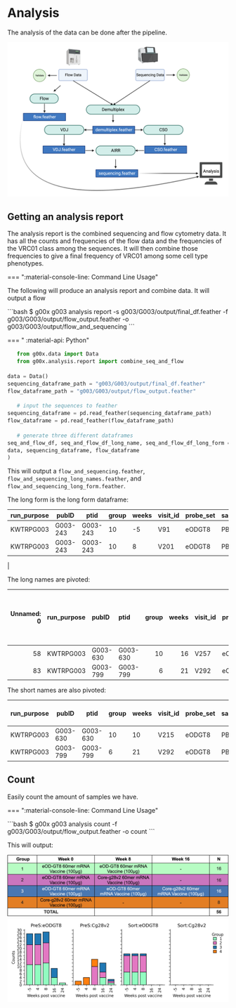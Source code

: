 # Analysis

The analysis of the data can be done after the pipeline.

![full pipeline](img/Pipeline.png)

## Getting an analysis report

The analysis report is the combined sequencing and flow cytometry data. It has all the counts and frequencies of the flow data and the frequencies of the VRC01 class among the sequences. It will then combine those frequencies to give a final frequency of VRC01 among some cell type phenotypes.

=== ":material-console-line: Command Line Usage"

 The following will produce an analysis report and combine data. It will output a flow

 <div class='termy'>
 ```bash
 $ g00x g003 analysis report -s g003/G003/output/final_df.feather -f g003/G003/output/flow_output.feather -o g003/G003/output/flow_and_sequencing
 ```
 </div>

=== " :material-api: Python"

 ```python
    from g00x.data import Data
    from g00x.analysis.report import combine_seq_and_flow

 data = Data()
 sequencing_dataframe_path = "g003/G003/output/final_df.feather"
 flow_dataframe_path = "g003/G003/output/flow_output.feather"

    # input the sequences to feather
 sequencing_dataframe = pd.read_feather(sequencing_dataframe_path)
 flow_dataframe = pd.read_feather(flow_dataframe_path)

    # generate three different dataframes
 seq_and_flow_df, seq_and_flow_df_long_name, seq_and_flow_df_long_form = combine_seq_and_flow(
 data, sequencing_dataframe, flow_dataframe
 )
 ```

This will output a `flow_and_sequencing.feather`, `flow_and_sequencing_long_names.feather`, and `flow_and_sequencing_long_form.feather`.

The long form is the long form dataframe:

| run_purpose | pubID     | ptid         | group | weeks | visit_id | probe_set | sample_type | value_type | value     | short_name               | long_name               | pbmc_gate_expression | calculation |
|-------------|-----------|--------------|-------|-------|----------|-----------|-------------|------------|-----------|--------------------------|-------------------------|---------------------|-------------|
| KWTRPG003   | G003-243  | G003-243  | 10    | -5    | V91      | eODGT8    | PBMC        | count      | 102.0     | IgD+/KO-/Antigen++ B cells | IgD+/KO-/Antigen++ B cells | P14                 |             |
| KWTRPG003   | G003-243  | G003-243  | 10    | 8     | V201     | eODGT8    | PBMC        | count      | 2163368.0 | IgD+ B cells            | IgD+ B cells           | P6                  |             |
 |

The long names are pivoted:

|   Unnamed: 0 | run_purpose   | pubID    | ptid        |   group |   weeks | visit_id   | probe_set   | sample_type   |     B cells |       Dump- |   IgD+ B cells |   IgD+/Antigen++ B cells |   IgD+/Antigen++/KO- B cells |   IgD+/KO- B Cells |   IgD+/KO-/Antigen++ B cells |   IgD- B cells |   IgD-/Antigen++ B cells |   IgD-/Antigen++/KO- B cells |    IgD-/IgG+/KO- |   IgD-/IgG-/IgM+/Antigen++ B cells |   IgD-/IgG-/IgM+/KO-/Antigen++ B cells |   IgD-/IgM+/IgG- B cells |   IgD-/IgM-/IgG+/Antigen++ B cells |   IgD-/IgM-/IgG+/Antigen++/KO- B cells |   IgD-/KO-/Antigen++ (sorted) B cells |   IgD-IgM-IgG+ B cells |   IgD-KO- B cells |   IgG-/IgM+/KO- B cells |   IgG-/IgM+/KO-/Antigen++ B cells |   IgM-/IgG+/KO-/Antigen++ B cells |   IgM-/IgG- B cells |   IgM-/IgG-/Antigen-- B cells |   IgM-/IgG-/KO- B cells |   IgM-/IgG-/KO-/Antigen-- B cells |   IgM-IgG-/Antigen--/KO- B cells |   Lymphocytes |   Number of IGD- sequences that are VRC01-class |   Number of IGHA sequences that are VRC01-class |   Number of IGHA1*01 sequences that are VRC01-class |   Number of IGHA2*01 sequences that are VRC01-class |   Number of IGHD sequences that are VRC01-class |   Number of IGHD*02 sequences that are VRC01-class |   Number of IGHG sequences that are VRC01-class |   Number of IGHG1*01 sequences that are VRC01-class |   Number of IGHG2*01 sequences that are VRC01-class |   Number of IGHG3*01 sequences that are VRC01-class |   Number of IGHG4*01 sequences that are VRC01-class |   Number of IGHM sequences that are VRC01-class |   Number of IGHM*01 sequences that are VRC01-class |   Number of IGHV1-2*02 sequences that are VRC01-class |   Number of IGHV1-2*04 sequences that are VRC01-class |   Number of IGHV1-2*05 sequences that are VRC01-class |   Number of IGHV1-2*06 sequences that are VRC01-class |   Number of sequences |   Number of undefined-allele sequences that are VRC01-class |   Percent IgA^{+}KO^- among Ag^{--} |   Percent IgD^{-}KO^{-} among Ag^{++} |   Percent IgG^{+}KO^- among Ag^{++} |   Percent IgM{+}KO^- among Ag^{++} |   Percent antigen-specific (IgD-GT8^{++}) among IgG^{+} |   Percent antigen-specific among IgD^- |   Percent antigen-specific among IgG^{+} |   Percent antigen-specific among IgM |   Percent epitope-specific (CD4bs-specific) among IgG^{+} |   Percent epitope-specific (KO^-Ag^{++}) among IgD^- |   Percent epitope-specific (KO^-Ag^{++}) among IgG^{+} |   Percent epitope-specific (KO^-Ag^{++}) among IgM |   Percent of IGD- sequences that are VRC01-class |   Percent of IGHA sequences that are VRC01-class |   Percent of IGHA1*01 sequences that are VRC01-class |   Percent of IGHA2*01 sequences that are VRC01-class |   Percent of IGHD sequences that are VRC01-class |   Percent of IGHD*02 sequences that are VRC01-class |   Percent of IGHG sequences that are VRC01-class |   Percent of IGHG1*01 sequences that are VRC01-class |   Percent of IGHG2*01 sequences that are VRC01-class |   Percent of IGHG3*01 sequences that are VRC01-class |   Percent of IGHG4*01 sequences that are VRC01-class |   Percent of IGHM sequences that are VRC01-class |   Percent of IGHM*01 sequences that are VRC01-class |   Percent of IGHV1-2*02 sequences that are VRC01-class |   Percent of IGHV1-2*04 sequences that are VRC01-class |   Percent of IGHV1-2*05 sequences that are VRC01-class |   Percent of IGHV1-2*06 sequences that are VRC01-class |   Percent of VRC01-class sequences among IgA |   Percent of VRC01-class sequences among IgD- |   Percent of VRC01-class sequences among IgG |   Percent of VRC01-class sequences among IgM |   Percent of undefined-allele sequences that are VRC01-class |    Singlets |   num_not_vrc01_class |   num_vrc01_class |
|-------------:|:--------------|:---------|:------------|--------:|--------:|:-----------|:------------|:--------------|------------:|------------:|---------------:|-------------------------:|-----------------------------:|-------------------:|-----------------------------:|---------------:|-------------------------:|-----------------------------:|-----------------:|-----------------------------------:|---------------------------------------:|-------------------------:|-----------------------------------:|---------------------------------------:|--------------------------------------:|-----------------------:|------------------:|------------------------:|----------------------------------:|----------------------------------:|--------------------:|------------------------------:|------------------------:|----------------------------------:|---------------------------------:|--------------:|------------------------------------------------:|------------------------------------------------:|----------------------------------------------------:|----------------------------------------------------:|------------------------------------------------:|---------------------------------------------------:|------------------------------------------------:|----------------------------------------------------:|----------------------------------------------------:|----------------------------------------------------:|----------------------------------------------------:|------------------------------------------------:|---------------------------------------------------:|------------------------------------------------------:|------------------------------------------------------:|------------------------------------------------------:|------------------------------------------------------:|----------------------:|------------------------------------------------------------:|------------------------------------:|--------------------------------------:|------------------------------------:|-----------------------------------:|--------------------------------------------------------:|---------------------------------------:|-----------------------------------------:|-------------------------------------:|----------------------------------------------------------:|-----------------------------------------------------:|-------------------------------------------------------:|---------------------------------------------------:|-------------------------------------------------:|-------------------------------------------------:|-----------------------------------------------------:|-----------------------------------------------------:|-------------------------------------------------:|----------------------------------------------------:|-------------------------------------------------:|-----------------------------------------------------:|-----------------------------------------------------:|-----------------------------------------------------:|-----------------------------------------------------:|-------------------------------------------------:|----------------------------------------------------:|-------------------------------------------------------:|-------------------------------------------------------:|-------------------------------------------------------:|-------------------------------------------------------:|---------------------------------------------:|----------------------------------------------:|---------------------------------------------:|---------------------------------------------:|-------------------------------------------------------------:|------------:|----------------------:|------------------:|
|           58 | KWTRPG003     | G003-630 | G003-630 |      10 |      16 | V257       | eODGT8      | PBMC          | 2.85673e+06 | 2.92277e+06 |    1.60911e+06 |                      199 |                          165 |        1.60499e+06 |                          167 |    1.24337e+06 |                     4293 |                         1617 | 763753           |                                 13 |                                     11 |                   124732 |                               4022 |                                   1470 |                                  1599 |       767771           |       1.23859e+06 |                  124691 |                                11 |                              1471 |    328433           |                           250 |         328199          |                               112 |                              112 |   3.46313e+06 |                                              57 |                                              11 |                                                  11 |                                                   0 |                                               0 |                                                  0 |                                              45 |                                                  38 |                                                   2 |                                                   2 |                                                   3 |                                               0 |                                                  0 |                                                    57 |                                                     0 |                                                     0 |                                                     0 |                   309 |                                                           1 |                             44.8    |                               37.666  |                             36.549  |                         0.00882181 |                                                0.559151 |                               0.34527  |                                 0.523854 |                           0.0104223  |                                                  0.208265 |                                             0.128602 |                                               0.191594 |                                         0.00881891 |                                          18.4466 |                                          40.7407 |                                              40.7407 |                                                    0 |                                                0 |                                                   0 |                                          17.5781 |                                              19.0955 |                                              10.5263 |                                              8.69565 |                                                   20 |                                              0   |                                                 0   |                                                71.25   |                                                      0 |                                                      0 |                                                      0 |                                          nan |                                     0.0237226 |                                    0.0336786 |                                  0           |                                                      7.69231 | 3.26462e+06 |                   252 |                57 |
|           83 | KWTRPG003     | G003-799 | G003-799 |       6 |      21 | V292       | eODGT8      | PBMC          | 1.24465e+07 | 1.27558e+07 |    7.06433e+06 |                     1401 |                         1229 |        7.0634e+06  |                         1231 |    5.35685e+06 |                    15885 |                         9990 |      3.16765e+06 |                                 47 |                                     42 |                   531550 |                              14962 |                                   9157 |                                  9930 |            3.18366e+06 |       5.34015e+06 |                  531499 |                                42 |                              9169 |         1.63602e+06 |                           862 |              1.6356e+06 |                               710 |                              708 |   1.44308e+07 |                                             404 |                                              45 |                                                  45 |                                                   0 |                                               0 |                                                  0 |                                             358 |                                                 348 |                                                   2 |                                                   5 |                                                   3 |                                               1 |                                                  1 |                                                   404 |                                                     0 |                                                     0 |                                                     0 |                   519 |                                                           0 |                             82.1346 |                               62.8895 |                             61.2017 |                         0.00790218 |                                                0.498953 |                               0.296536 |                                 0.469962 |                           0.00884207 |                                                  0.311905 |                                             0.18537  |                                               0.288001 |                                         0.00790142 |                                          77.842  |                                          86.5385 |                                              90      |                                                    0 |                                                0 |                                                   0 |                                          78.1659 |                                              79.2711 |                                              40      |                                             50       |                                                   75 |                                             12.5 |                                                12.5 |                                                88.4026 |                                                      0 |                                                      0 |                                                      0 |                                          nan |                                     0.144296  |                                    0.225119  |                                  0.000987678 |                                                      0       | 1.40101e+07 |                   115 |               404 |



The short names are also pivoted:

| run_purpose | pubID    | ptid     | group | weeks | visit_id | probe_set | sample_type | B cells    | Dump-      | IgD+ B cells | IgD+/Antigen++ B cells | IgD+/Antigen++/KO- B cells | IgD+/KO- B Cells | IgD+/KO-/Antigen++ B cells | IgD- B cells | IgD-/Antigen++ B cells | IgD-/Antigen++/KO- B cells | IgD-/IgG+/KO- | IgD-/IgG-/IgM+/Antigen++ B cells | IgD-/IgG-/IgM+/KO-/Antigen++ B cells | IgD-/IgM+/IgG- B cells | IgD-/IgM-/IgG+/Antigen++ B cells | IgD-/IgM-/IgG+/Antigen++/KO- B cells | IgD-/KO-/Antigen++ (sorted) B cells | IgD-IgM-IgG+ B cells | IgD-KO- B cells | IgG-/IgM+/KO- B cells | IgG-/IgM+/KO-/Antigen++ B cells | IgM-/IgG+/KO-/Antigen++ B cells | IgM-/IgG- B cells | IgM-/IgG-/Antigen-- B cells | IgM-/IgG-/KO- B cells | IgM-/IgG-/KO-/Antigen-- B cells | IgM-IgG-/Antigen--/KO- B cells | Lymphocytes | Singlets   | num_IGHA1*01_vrc01_class_sequences | num_IGHA2*01_vrc01_class_sequences | num_IGHA_vrc01_class_sequences | num_IGHD*02_vrc01_class_sequences | num_IGHD_vrc01_class_sequences | num_IGHG1*01_vrc01_class_sequences | num_IGHG2*01_vrc01_class_sequences | num_IGHG3*01_vrc01_class_sequences | num_IGHG4*01_vrc01_class_sequences | num_IGHG_vrc01_class_sequences | num_IGHM*01_vrc01_class_sequences | num_IGHM_vrc01_class_sequences | num_IGHV1-2*02_vrc01_class_sequences | num_IGHV1-2*04_vrc01_class_sequences | num_IGHV1-2*05_vrc01_class_sequences | num_IGHV1-2*06_vrc01_class_sequences | num_igdneg_vrc01_class_sequences | num_sequences | num_undefined-allele_vrc01_class_sequences | percent_IGHA1*01_vrc01_class_sequences | percent_IGHA2*01_vrc01_class_sequences | percent_IGHA_vrc01_class_sequences | percent_IGHD*02_vrc01_class_sequences | percent_IGHD_vrc01_class_sequences | percent_IGHG1*01_vrc01_class_sequences | percent_IGHG2*01_vrc01_class_sequences | percent_IGHG3*01_vrc01_class_sequences | percent_IGHG4*01_vrc01_class_sequences | percent_IGHG_vrc01_class_sequences | percent_IGHM*01_vrc01_class_sequences | percent_IGHM_vrc01_class_sequences | percent_IGHV1-2*02_vrc01_class_sequences | percent_IGHV1-2*04_vrc01_class_sequences | percent_IGHV1-2*05_vrc01_class_sequences | percent_IGHV1-2*06_vrc01_class_sequences | percent_ag_among_igd_neg | percent_ag_among_igg | percent_ag_among_igm | percent_cd4bs_among_igg | percent_ep_among_igd_neg | percent_ep_among_igg | percent_ep_among_igm | percent_gt8++_among_igg | percent_igako_among_ag | percent_igdneg_vrc01_class_sequences | percent_iggko_among_ag | percent_igmko_among_ag | percent_ko_among_ag_igd_neg | percent_undefined-allele_vrc01_class_sequences | percent_vrc01_among_iga | percent_vrc01_among_igd_neg | percent_vrc01_among_igg | percent_vrc01_among_igm | num_not_vrc01_class | num_vrc01_class |
|-------------|----------|----------|-------|-------|----------|-----------|-------------|------------|------------|--------------|------------------------|----------------------------|------------------|----------------------------|--------------|------------------------|----------------------------|---------------|----------------------------------|--------------------------------------|------------------------|----------------------------------|--------------------------------------|-------------------------------------|----------------------|-----------------|-----------------------|---------------------------------|---------------------------------|-------------------|-----------------------------|-----------------------|---------------------------------|--------------------------------|-------------|------------|------------------------------------|------------------------------------|--------------------------------|-----------------------------------|--------------------------------|------------------------------------|------------------------------------|------------------------------------|------------------------------------|--------------------------------|-----------------------------------|--------------------------------|--------------------------------------|--------------------------------------|--------------------------------------|--------------------------------------|----------------------------------|---------------|--------------------------------------------|----------------------------------------|----------------------------------------|------------------------------------|---------------------------------------|------------------------------------|----------------------------------------|----------------------------------------|----------------------------------------|----------------------------------------|------------------------------------|---------------------------------------|------------------------------------|------------------------------------------|------------------------------------------|------------------------------------------|------------------------------------------|--------------------------|----------------------|----------------------|-------------------------|--------------------------|----------------------|----------------------|-------------------------|------------------------|--------------------------------------|------------------------|------------------------|-----------------------------|------------------------------------------------|-------------------------|-----------------------------|-------------------------|-------------------------|---------------------|-----------------|
| KWTRPG003   | G003-630 | G003-630 | 10    | 10    | V215     | eODGT8    | PBMC        | 3494736.0  | 3547169.0  | 1717301.0    | 586.0                  | 427.0                      | 1712345.0        | 430.0                      | 1772133.0    | 7731.0                 | 1924.0                     | 1019144.0     | 483.0                            | 143.0                                | 262713.0               | 6813.0                           | 1592.0                               | 1889.0                              | 1028967.0            | 1760743.0       | 262022.0              | 143.0                           | 1599.0                          | 465573.0          | 392.0                       | 465126.0              | 123.0                           | 123.0                          | 4034868.0   | 3887505.0  | 10.0                               | 0.0                                | 10.0                           | 0.0                               | 0.0                            | 23.0                               | 1.0                                | 2.0                                | 1.0                                | 27.0                           | 0.0                               | 0.0                            | 37.0                                 | 0.0                                  | 0.0                                  | 0.0                                  | 37.0                             | 305.0         | 0.0                                        | 23.25581395348837                      | 0.0                                    | 22.22222222222222                  | 0.0                                   | 0.0                                | 11.330049261083744                     | 5.555555555555555                      | 11.11111111111111                      | 10.0                                   | 10.843373493975903                 | 0.0                                   | 0.0                                | 60.65573770491803                        | 0.0                                      | 0.0                                      | 0.0                                      | 0.43625393805092505      | 0.6621203595450583   | 0.1838508181932375   | 0.18358217513292457     | 0.10659470818499515      | 0.1553985696334285   | 0.05443202277770799  | 0.751336048677946       | 31.377551020408163     | 12.131147540983607                   | 23.367092323499193     | 0.05457556999030616    | 24.886819298926397          | 0.0                                            |                         | 0.01293116132080269         | 0.016850447309648874    | 0.0                     | 268.0               | 37.0            |
| KWTRPG003   | G003-799 | G003-799 | 6     | 21    | V292     | eODGT8    | PBMC        | 12446531.0 | 12755837.0 | 7064332.0    | 1401.0                 | 1229.0                     | 7063404.0        | 1231.0                     | 5356848.0    | 15885.0                | 9990.0                     | 3167650.0     | 47.0                             | 42.0                                 | 531550.0               | 14962.0                          | 9157.0                               | 9930.0                              | 3183665.0            | 5340149.0       | 531499.0              | 42.0                            | 9169.0                          | 1636022.0         | 862.0                       | 1635598.0             | 710.0                           | 708.0                          | 14430849.0  | 14010068.0 | 45.0                               | 0.0                                | 45.0                           | 0.0                               | 0.0                            | 348.0                              | 2.0                                | 5.0                                | 3.0                                | 358.0                          | 1.0                               | 1.0                            | 404.0                                | 0.0                                  | 0.0                                  | 0.0                                  | 0.0                              | 404.0         | 519.0                                      | 90.0                                   | 0.0                                    | 86.53846153846155                  | 0.0                                   | 0.0                                | 79.27107061503416                      | 40.0                                   | 50.0                                   | 75.0                                   | 78.16593886462883                  | 12.5                                  | 12.5                               | 88.40262582056893                        | 0.0                                      | 0.0                                      | 0.0                                      | 0.2965363213591276       | 0.469961506628367    | 0.00884206565704073  | 0.3119046759002596      | 0.18537020277596078      | 0.28800140718323064  | 0.007901420374376822 | 0.4989532504205059      | 82.13457076566125      | 77.84200385356455                    | 61.20171100120305      | 0.007902178555368872   | 62.889518413597735          | 0.0                                            |                         | 0.1442958803882238          | 0.2251190038681148      | 0.0009876775467971028   | 115.0               | 404.0           |


## Count

Easily count the amount of samples we have.

=== ":material-console-line: Command Line Usage"

 <div class='termy'>
 ```bash
 $ g00x g003 analysis count -f g003/G003/output/flow_output.feather -o count
 ```
 </div>

This will output:

![table](img/table_for_values.jpg)
![current samples](img/count.png)
